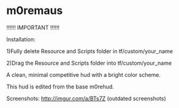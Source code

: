# m0remaus
!!!!!!  IMPORTANT  !!!!!!

Installation: 

1)Fully delete Resource and Scripts folder in tf/custom/your_name

2)Drag the Resource and Scripts folder into tf/custom/your_name

A clean, minimal competitive hud with a bright color scheme.

This hud is edited from the base m0rehud.

Screenshots: http://imgur.com/a/BTs7Z (outdated screenshots)


